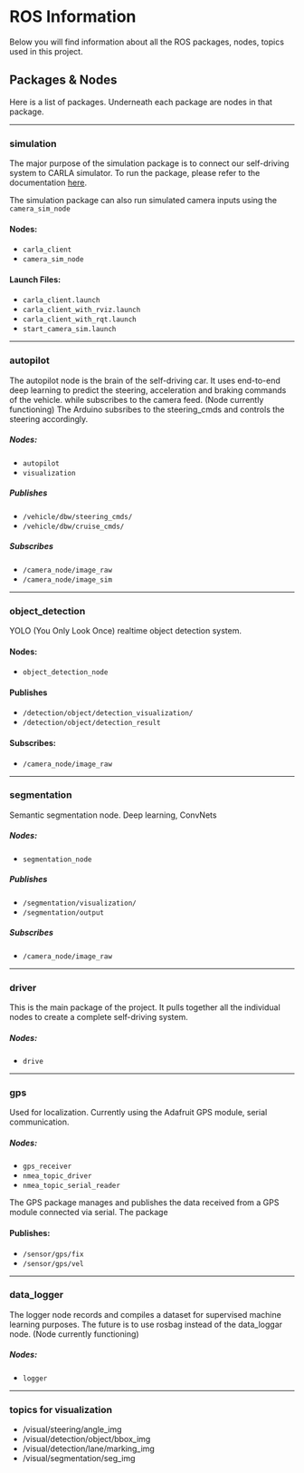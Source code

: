 # ROS Information
Below you will find information about all the ROS packages, nodes, topics used in this project.

## Packages & Nodes
Here is a list of packages. Underneath each package are nodes in that package. 

------------------------------

### simulation
The major purpose of the simulation package is to connect our self-driving system to CARLA simulator. To run the package, please refer to the documentation [here](./src/simulation/README.md).

The simulation package can also run simulated camera inputs using the `camera_sim_node`

#### Nodes:
- `carla_client`
- `camera_sim_node`

#### Launch Files:
- `carla_client.launch`
- `carla_client_with_rviz.launch`
- `carla_client_with_rqt.launch`
- `start_camera_sim.launch`

------------------------------

### autopilot
The autopilot node is the brain of the self-driving car. It uses end-to-end
deep learning to predict the steering, acceleration and braking commands of 
the vehicle.  while subscribes to the camera feed. (Node currently functioning) The Arduino subsribes to the steering_cmds and controls the steering accordingly.

##### Nodes:
- `autopilot`
- `visualization`

##### Publishes
- `/vehicle/dbw/steering_cmds/`
- `/vehicle/dbw/cruise_cmds/`

##### Subscribes
- `/camera_node/image_raw`
- `/camera_node/image_sim`

------------------------------

### object_detection
YOLO (You Only Look Once) realtime object detection system.

#### Nodes:
-  `object_detection_node`

#### Publishes
- `/detection/object/detection_visualization/`
- `/detection/object/detection_result`

#### Subscribes:
- `/camera_node/image_raw`

------------------------------

### segmentation
Semantic segmentation node. Deep learning, ConvNets

##### Nodes:
- `segmentation_node`

##### Publishes
- `/segmentation/visualization/`
- `/segmentation/output`

##### Subscribes
- `/camera_node/image_raw`

<!--### camera
The cameras are the main sensors of the self-driving car. 

##### Nodes:
- `camera_node`

##### Publishes
- `/camera_node/image_raw`-->

------------------------------

### driver
This is the main package of the project. It pulls together all the individual nodes to create a complete self-driving system.  

##### Nodes:
- `drive`

------------------------------

### gps
Used for localization. Currently using the Adafruit GPS module, serial communication.

##### Nodes:
- `gps_receiver`
- `nmea_topic_driver`
- `nmea_topic_serial_reader`

The GPS package manages and publishes the data received from a GPS module connected via serial. The package 

#### Publishes:

- `/sensor/gps/fix`
- `/sensor/gps/vel`

------------------------------

### data_logger
The logger node records and compiles a dataset for supervised machine learning purposes. The future is to use rosbag instead of the data_loggar node. (Node currently functioning)

##### Nodes:
- `logger`

------------------------------

<!--### osm_cartography

#### Nodes:
- `osm_client`
- `osm_server`
- `viz_osm`

This package broadcasts and processes .osm files. OSM files are OpenStreetMap files which contain detailed information about the environment, 
such as coordinates of roads, building and landmarks. Currently, the main function of the package is to broadcast the osm info to rviz for 
visualization. (Node currently functioning)-->

### topics for visualization
- /visual/steering/angle_img
- /visual/detection/object/bbox_img
- /visual/detection/lane/marking_img
- /visual/segmentation/seg_img